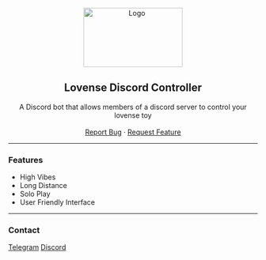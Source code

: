 <div id="top"></div>
<br/>
<div align="center">
  <a href="https://github.com/dassidy/lovense-discord-controller">
    <img src="https://cdn.lovense.com/resources/img/newindex/logo_pink.png" alt="Logo" width="200" height="120">
  </a>
  
  <h2 align="center">Lovense Discord Controller</h3>

  <p align="center">
    A Discord bot that allows members of a discord server to control your lovense toy
    <br />
    <br />
    <a href="https://github.com/dassidy/lovense-discord-controller/issues">Report Bug</a>
    ·
    <a href="https://github.com/dassidy/lovense-discord-controller/issues">Request Feature</a>
  </p>
</div>
  
---------------------------------------

### Features
* High Vibes
* Long Distance
* Solo Play
* User Friendly Interface
---------------------------------------

### Contact
[Telegram](https://t.me/dassidy)
[Discord](https://discord.com/users/863732077953679417)
